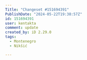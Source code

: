 ```yaml
---
Title: "Changeset #151694391"
PublishDate: "2024-05-22T19:38:57Z"
id: 151694391
user: kentakta
comment: update
created_by: iD 2.29.0
tags:
  - Montenegro
  - Nikšić

---
```

